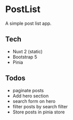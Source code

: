 # PostList

A simple post list app.

## Tech
- Nuxt 2 (static)
- Bootstrap 5
- Pinia

## Todos
- paginate posts
- Add hero section
- search form on hero
- filter posts by search filter
- Store posts in pinia store